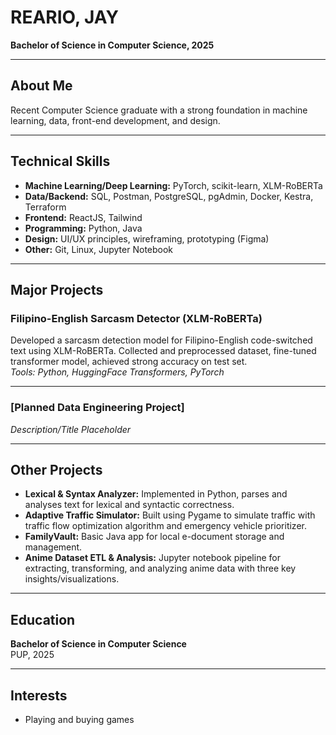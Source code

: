 # REARIO, JAY
**Bachelor of Science in Computer Science, 2025**  

---

## About Me
Recent Computer Science graduate with a strong foundation in machine learning, data, front-end development, and design.

---

## Technical Skills
- **Machine Learning/Deep Learning:** PyTorch, scikit-learn, XLM-RoBERTa
- **Data/Backend:** SQL, Postman, PostgreSQL, pgAdmin, Docker, Kestra, Terraform
- **Frontend:** ReactJS, Tailwind
- **Programming:** Python, Java
- **Design:** UI/UX principles, wireframing, prototyping (Figma)
- **Other:** Git, Linux, Jupyter Notebook

---

## Major Projects

### Filipino-English Sarcasm Detector (XLM-RoBERTa)
Developed a sarcasm detection model for Filipino-English code-switched text using XLM-RoBERTa. Collected and preprocessed dataset, fine-tuned transformer model, achieved strong accuracy on test set.  
*Tools: Python, HuggingFace Transformers, PyTorch*

---

### [Planned Data Engineering Project]  
*Description/Title Placeholder*  

---

## Other Projects

- **Lexical & Syntax Analyzer:** Implemented in Python, parses and analyses text for lexical and syntactic correctness.
- **Adaptive Traffic Simulator:** Built using Pygame to simulate traffic with traffic flow optimization algorithm and emergency vehicle prioritizer.
- **FamilyVault:** Basic Java app for local e-document storage and management.
- **Anime Dataset ETL & Analysis:** Jupyter notebook pipeline for extracting, transforming, and analyzing anime data with three key insights/visualizations.

---

## Education
**Bachelor of Science in Computer Science**  
PUP, 2025

---

## Interests
- Playing and buying games

